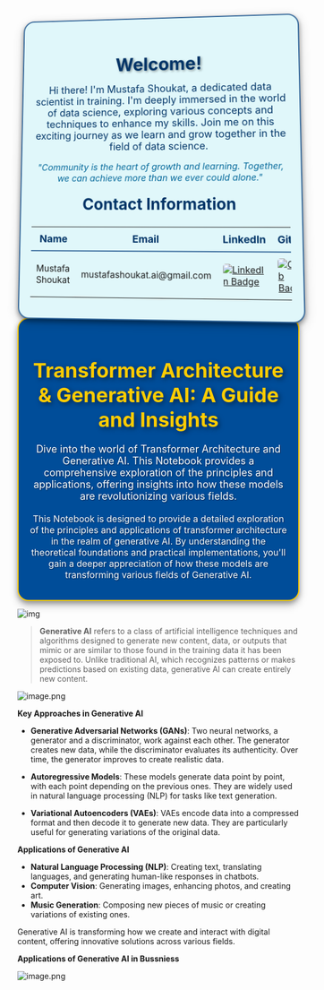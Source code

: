 <div style="border-radius: 20px; border: 2px solid #336699; padding: 20px; background-color: #e0f7fa; text-align: center; box-shadow: 0px 4px 8px rgba(0, 0, 0, 0.4), 0px 6px 20px rgba(0, 0, 0, 0.19); transform: perspective(1000px) rotateX(5deg) rotateY(-5deg); transition: transform 0.5s ease-in-out;">
    <h1 style="color: #003366; text-shadow: 2px 2px 4px rgba(0, 0, 0, 0.4); font-weight: bold; margin-bottom: 10px; font-size: 32px;">
        Welcome!
    </h1>
    <p style="color: #003366; font-size: 18px; margin: 15px 0;">
        Hi there! I'm Mustafa Shoukat, a dedicated data scientist in training. I'm deeply immersed in the world of data science, exploring various concepts and techniques to enhance my skills. Join me on this exciting journey as we learn and grow together in the field of data science.
    </p>
    <p style="color: #006699; font-size: 16px; font-style: italic;">
        "Community is the heart of growth and learning. Together, we can achieve more than we ever could alone."
    </p>
    <h2 style="color: #003366; margin-top: 20px; font-size: 28px;">Contact Information</h2>
    <table style="width: 100%; margin-top: 20px; border-collapse: collapse;">
        <tr>
            <th style="color: #003366; font-size: 18px; padding: 10px; border-bottom: 2px solid #336699;">Name</th>
            <th style="color: #003366; font-size: 18px; padding: 10px; border-bottom: 2px solid #336699;">Email</th>
            <th style="color: #003366; font-size: 18px; padding: 10px; border-bottom: 2px solid #336699;">LinkedIn</th>
            <th style="color: #003366; font-size: 18px; padding: 10px; border-bottom: 2px solid #336699;">GitHub</th>
            <th style="color: #003366; font-size: 18px; padding: 10px; border-bottom: 2px solid #336699;">Kaggle</th>
        </tr>
        <tr>
            <td style="font-size: 16px; padding: 10px;">Mustafa Shoukat</td>
            <td style="font-size: 16px; padding: 10px;">mustafashoukat.ai@gmail.com</td>
            <td style="font-size: 16px; padding: 10px;">
                <a href="https://www.linkedin.com/in/mustafashoukat/" target="_blank">
                    <img src="https://img.shields.io/badge/LinkedIn-0e76a8.svg?style=for-the-badge&logo=LinkedIn&logoColor=white" alt="LinkedIn Badge" style="border-radius: 5px;">
                </a>
            </td>
            <td style="font-size: 16px; padding: 10px;">
                <a href="https://github.com/Mustafa-Shoukat1" target="_blank">
                    <img src="https://img.shields.io/badge/GitHub-171515.svg?style=for-the-badge&logo=GitHub&logoColor=white" alt="GitHub Badge" style="border-radius: 5px;">
                </a>
            </td>
            <td style="font-size: 16px; padding: 10px;">
                <a href="https://www.kaggle.com/mustafashoukat" target="_blank">
                    <img src="https://img.shields.io/badge/Kaggle-20beff.svg?style=for-the-badge&logo=Kaggle&logoColor=white" alt="Kaggle Badge" style="border-radius: 5px;">
                </a>
            </td>
        </tr>
    </table>
</div>


<div style="border-radius: 20px; border: 2px solid #ffcc00; padding: 20px; background-color: #004d99; text-align: center; box-shadow: 0px 4px 8px rgba(0, 0, 0, 0.3), 0px 8px 16px rgba(0, 0, 0, 0.2);">
    <h1 style="color: #ffcc00; text-shadow: 3px 3px 8px rgba(0, 0, 0, 0.5); font-weight: bold; margin-bottom: 15px; font-size: 36px;">
        Transformer Architecture & Generative AI: A Guide and Insights
    </h1>
    <p style="color: #ffffff; font-size: 18px; margin: 20px 0; text-shadow: 1px 1px 2px rgba(0, 0, 0, 0.5);">
        Dive into the world of Transformer Architecture and Generative AI. This Notebook provides a comprehensive exploration of the principles and applications, offering insights into how these models are revolutionizing various fields.
    </p>
    <p style="color: #ffffff; font-size: 16px; margin: 15px 0; text-shadow: 1px 1px 2px rgba(0, 0, 0, 0.5);">
        This Notebook is designed to provide a detailed exploration of the principles and applications of transformer architecture in the realm of generative AI. By understanding the theoretical foundations and practical implementations, you'll gain a deeper appreciation of how these models are transforming various fields of Generative AI.
    </p>
</div>



![img](https://th.bing.com/th/id/OIP.fP5za5VwpuF0I64F72jJgwHaDr?rs=1&pid=ImgDetMain) 

> **Generative AI** refers to a class of artificial intelligence techniques and algorithms designed to generate new content, data, or outputs that mimic or are similar to those found in the training data it has been exposed to. Unlike traditional AI, which recognizes patterns or makes predictions based on existing data, generative AI can create entirely new content. 

![image.png](attachment:962eed1d-97a3-43d9-85d3-d78121abd607.png)

**Key Approaches in Generative AI**

- **Generative Adversarial Networks (GANs)**: Two neural networks, a generator and a discriminator, work against each other. The generator creates new data, while the discriminator evaluates its authenticity. Over time, the generator improves to create realistic data.

- **Autoregressive Models**: These models generate data point by point, with each point depending on the previous ones. They are widely used in natural language processing (NLP) for tasks like text generation.

- **Variational Autoencoders (VAEs)**: VAEs encode data into a compressed format and then decode it to generate new data. They are particularly useful for generating variations of the original data.

**Applications of Generative AI**

- **Natural Language Processing (NLP)**: Creating text, translating languages, and generating human-like responses in chatbots.
- **Computer Vision**: Generating images, enhancing photos, and creating art.
- **Music Generation**: Composing new pieces of music or creating variations of existing ones.

Generative AI is transforming how we create and interact with digital content, offering innovative solutions across various fields.


**Applications of Generative AI in Bussniess**

![image.png](attachment:5462de2f-d7f8-4923-9246-3b91458e45e8.png)
